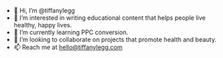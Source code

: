 - 👋 Hi, I’m @tiffanylegg
- 👀 I’m interested in writing educational content that helps people live healthy, happy lives.
- 🌱 I’m currently learning PPC conversion.
- 💞️ I’m looking to collaborate on projects that promote health and beauty.
- 📫 Reach me at hello@tiffanylegg.com
<!---
tiffanylegg/tiffanylegg is a ✨ special ✨ repository because its `README.md` (this file) appears on your GitHub profile.
You can click the Preview link to take a look at your changes.
--->
